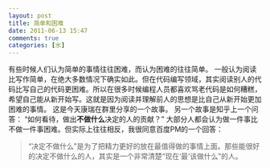 ```yaml
---
layout: post
title: 简单和困难
date: 2011-06-13 15:47
comments: true
categories: [水]
---
```

有些时候人们认为简单的事情往往困难，而认为困难的往往简单。
一般认为阅读比写作简单，在绝大多数情况下确实如此。但在代码编写领域，其实阅读别人的代码比写自己的代码更困难。所以在很多时候编程人员都喜欢骂老代码是如何糟糕，希望自己能从新开始写。这就是因为阅读并理解前人的思想是比自己从新开始更加困难的事情。
这是今天康瑞在群里分享的一个故事。
另一个故事是知乎上一个问答：
“如何看待，做出<strong>不做什么</strong>决定的人的贡献？”
大部分人都会认为做一件事比不做一件事困难。但实际上往往相反，我很同意百度PM的一个回答：
<blockquote>“决定不做什么”是为了把精力更好的放在最值得做的事情上面。那些能很好的决定不做什么的人，其实是一个非常清楚“现在‘最’该做什么”的人。</blockquote>
